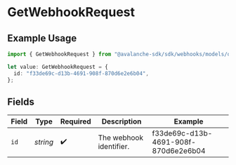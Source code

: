 # GetWebhookRequest

## Example Usage

```typescript
import { GetWebhookRequest } from "@avalanche-sdk/sdk/webhooks/models/operations";

let value: GetWebhookRequest = {
  id: "f33de69c-d13b-4691-908f-870d6e2e6b04",
};
```

## Fields

| Field                                | Type                                 | Required                             | Description                          | Example                              |
| ------------------------------------ | ------------------------------------ | ------------------------------------ | ------------------------------------ | ------------------------------------ |
| `id`                                 | *string*                             | :heavy_check_mark:                   | The webhook identifier.              | f33de69c-d13b-4691-908f-870d6e2e6b04 |